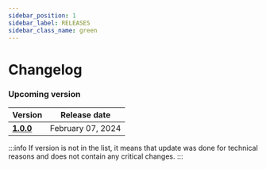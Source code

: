 ```yaml
---
sidebar_position: 1
sidebar_label: RELEASES
sidebar_class_name: green
---
```


# Changelog

### Upcoming version

| Version| Release date | 
|---|---|
|__[1.0.0](/docs/changelog/1.0.0)__| February 07, 2024 | 


:::info
If version is not in the list, it means that update was done for technical reasons and does not contain any critical changes.
:::
